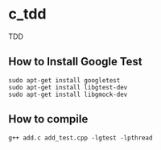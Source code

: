# c_tdd
TDD

## How to Install Google Test

```make
sudo apt-get install googletest
sudo apt-get install libgtest-dev
sudo apt-get install libgmock-dev
```

## How to compile 

```make
g++ add.c add_test.cpp -lgtest -lpthread
```
